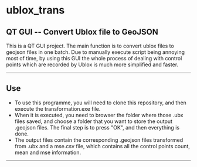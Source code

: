 # ublox_trans
## QT GUI -- Convert Ublox file to GeoJSON
This is a QT GUI project. The main function is to convert ublox files to geojson files in one batch. Due to manually execute script being annoying most of time, by using this GUI the whole process of 
dealing with control points which are recorded by Ublox is much more simplified and faster.

***
## Use
+ To use this programme, you will need to clone this repository, and then execute the transformation.exe file. 
+ When it is executed, you need to browser the folder where those .ubx files saved, and choose a folder that you want to store the output .geojson files. The final step is to press "OK", and then everything is done.
+ The output files contain the corresponding .geojson files transformed from .ubx and a mse.csv file, which contains all the control points count, mean and mse information.
***
